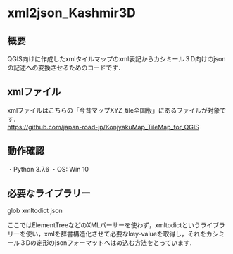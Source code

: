 # xml2json_Kashmir3D
 
## 概要  
QGIS向けに作成したxmlタイルマップのxml表記からカシミール３D向けのjsonの記述への変換させるためのコードです．  

## xmlファイル
xmlファイルはこちらの「今昔マップXYZ_tile全国版」にあるファイルが対象です．  
https://github.com/japan-road-jp/KonjyakuMap_TileMap_for_QGIS



## 動作確認
・Python 3.7.6
・OS: Win 10

## 必要なライブラリー  
glob
xmltodict
json  

ここではElementTreeなどのXMLパーサーを使わず，xmltodictというライブラリーを使い，xmlを辞書構造化させて必要なkey-valueを取得し，それをカシミール３Dの定形のjsonフォーマットへはめ込む方法をとっています．
